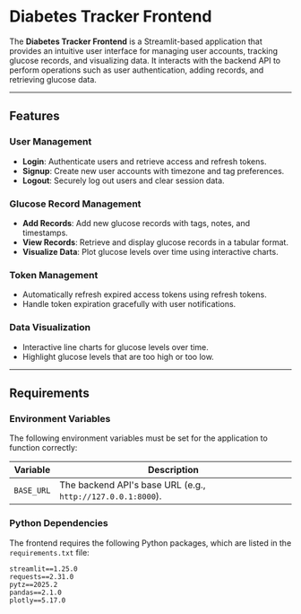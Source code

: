 # Diabetes Tracker Frontend

The **Diabetes Tracker Frontend** is a Streamlit-based application that provides an intuitive user interface for managing user accounts, tracking glucose records, and visualizing data. It interacts with the backend API to perform operations such as user authentication, adding records, and retrieving glucose data.

---

## Features

### User Management
- **Login**: Authenticate users and retrieve access and refresh tokens.
- **Signup**: Create new user accounts with timezone and tag preferences.
- **Logout**: Securely log out users and clear session data.

### Glucose Record Management
- **Add Records**: Add new glucose records with tags, notes, and timestamps.
- **View Records**: Retrieve and display glucose records in a tabular format.
- **Visualize Data**: Plot glucose levels over time using interactive charts.

### Token Management
- Automatically refresh expired access tokens using refresh tokens.
- Handle token expiration gracefully with user notifications.

### Data Visualization
- Interactive line charts for glucose levels over time.
- Highlight glucose levels that are too high or too low.

---

## Requirements

### Environment Variables
The following environment variables must be set for the application to function correctly:

| **Variable**   | **Description**                                      |
|----------------|------------------------------------------------------|
| `BASE_URL`     | The backend API's base URL (e.g., `http://127.0.0.1:8000`). |

### Python Dependencies
The frontend requires the following Python packages, which are listed in the `requirements.txt` file:

```plaintext
streamlit==1.25.0
requests==2.31.0
pytz==2025.2
pandas==2.1.0
plotly==5.17.0